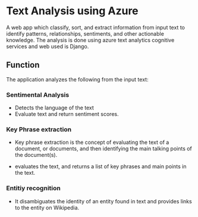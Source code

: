 # Text Analysis using Azure 

A web app which classify, sort, and extract information from input text to identify patterns, relationships, sentiments, and other actionable knowledge.
The analysis is done using azure text analytics cognitive services and web used is Django.

## Function
The application analyzes the following from the input text:

### Sentimental Analysis

- Detects the language of the text
- Evaluate text and return sentiment scores.

### Key Phrase extraction
- Key phrase extraction is the concept of evaluating the text of a document, or documents, and then identifying the main talking points of the document(s).

- evaluates the text, and returns a list of key phrases and main points in the text.

### Entitiy recognition

- It disambiguates the identity of an entity found in text and provides links to the entity on Wikipedia.

